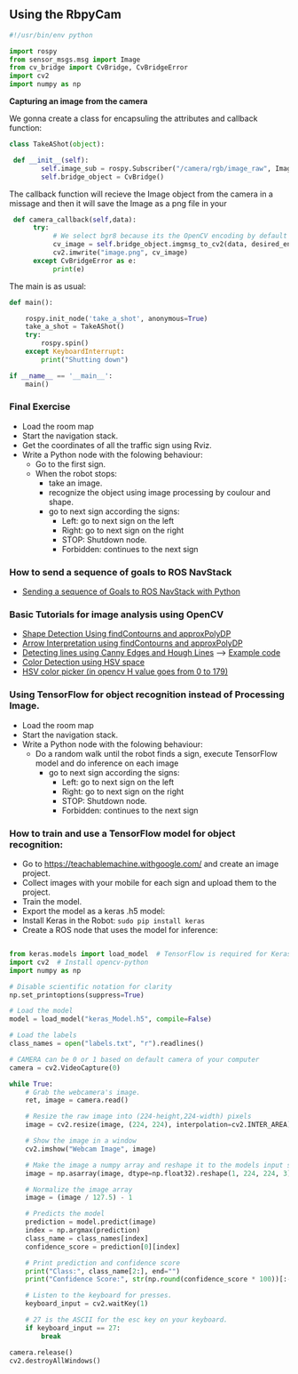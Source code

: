 ## Using the RbpyCam


```python
#!/usr/bin/env python

import rospy
from sensor_msgs.msg import Image
from cv_bridge import CvBridge, CvBridgeError
import cv2
import numpy as np
```
**Capturing an image from the camera**

We gonna create a class for encapsuling the attributes and callback function:

```python
class TakeAShot(object):

 def __init__(self):
        self.image_sub = rospy.Subscriber("/camera/rgb/image_raw", Image, self.camera_callback)
        self.bridge_object = CvBridge()
```
The callback function will recieve the Image object from the camera in a missage and then it will save the Image as a png file in your 

```python
 def camera_callback(self,data):
      try:
           # We select bgr8 because its the OpenCV encoding by default
           cv_image = self.bridge_object.imgmsg_to_cv2(data, desired_encoding="bgr8")
           cv2.imwrite("image.png", cv_image)
      except CvBridgeError as e:
           print(e)        
```     		
The main is as usual:

```python
def main():

    rospy.init_node('take_a_shot', anonymous=True)
    take_a_shot = TakeAShot()
    try:
        rospy.spin()
    except KeyboardInterrupt:
        print("Shutting down")

if __name__ == '__main__':
    main()
```


### Final Exercise

* Load the room map 
* Start the navigation stack. 
* Get the coordinates of all the traffic sign using Rviz.
* Write a Python node with the folowing behaviour:
	* Go to the first sign.
	* When the robot stops:
		* take an image. 
		* recognize the object using image processing by coulour and shape. 
		* go to next sign according the signs:
			* Left: go to next sign on the left
			* Right: go to next sign on the right
			* STOP: Shutdown node.
			* Forbidden: continues to the next sign  	 


### How to send a sequence of goals to ROS NavStack

* [Sending a sequence of Goals to ROS NavStack with Python](https://hotblackrobotics.github.io/en/blog/2018/01/29/seq-goals-py/)

### Basic Tutorials for image analysis using OpenCV
* [Shape Detection Using findContourns and approxPolyDP ](https://www.pyimagesearch.com/2016/02/08/opencv-shape-detection/)
* [Arrow Interpretation using findContourns and approxPolyDP](https://programs.wiki/wiki/use-opencv-to-judge-the-arrow-direction.html)
* [Detecting lines using Canny Edges and Hough Lines](https://docs.opencv.org/3.4/d9/db0/tutorial_hough_lines.html) --> [Example code ](https://github.com/michael-pacheco/opencv-arrow-detection)
* [Color Detection using HSV space](https://www.pyimagesearch.com/2015/09/14/ball-tracking-with-opencv/)
* [HSV color picker (in opencv H value goes from 0 to 179)](https://alloyui.com/examples/color-picker/hsv.html)


### Using TensorFlow for object recognition instead of Processing Image.

* Load the room map 
* Start the navigation stack. 
* Write a Python node with the folowing behaviour:
	* Do a random walk until the robot finds a sign, execute TensorFlow model and do inference on each image
		* go to next sign according the signs:
			* Left: go to next sign on the left
			* Right: go to next sign on the right
			* STOP: Shutdown node.
			* Forbidden: continues to the next sign  

### How to train and use a TensorFlow model for object recognition:
* Go to https://teachablemachine.withgoogle.com/ and create an image project.
* Collect images with your mobile for each sign and upload them to the project.
* Train the model.
* Export the model as a keras .h5 model: 
* Install Keras in the Robot: `sudo pip install keras`
* Create a ROS node that uses the model for inference:
  
```python

from keras.models import load_model  # TensorFlow is required for Keras to work
import cv2  # Install opencv-python
import numpy as np

# Disable scientific notation for clarity
np.set_printoptions(suppress=True)

# Load the model
model = load_model("keras_Model.h5", compile=False)

# Load the labels
class_names = open("labels.txt", "r").readlines()

# CAMERA can be 0 or 1 based on default camera of your computer
camera = cv2.VideoCapture(0)

while True:
    # Grab the webcamera's image.
    ret, image = camera.read()

    # Resize the raw image into (224-height,224-width) pixels
    image = cv2.resize(image, (224, 224), interpolation=cv2.INTER_AREA)

    # Show the image in a window
    cv2.imshow("Webcam Image", image)

    # Make the image a numpy array and reshape it to the models input shape.
    image = np.asarray(image, dtype=np.float32).reshape(1, 224, 224, 3)

    # Normalize the image array
    image = (image / 127.5) - 1

    # Predicts the model
    prediction = model.predict(image)
    index = np.argmax(prediction)
    class_name = class_names[index]
    confidence_score = prediction[0][index]

    # Print prediction and confidence score
    print("Class:", class_name[2:], end="")
    print("Confidence Score:", str(np.round(confidence_score * 100))[:-2], "%")

    # Listen to the keyboard for presses.
    keyboard_input = cv2.waitKey(1)

    # 27 is the ASCII for the esc key on your keyboard.
    if keyboard_input == 27:
        break

camera.release()
cv2.destroyAllWindows()
```
